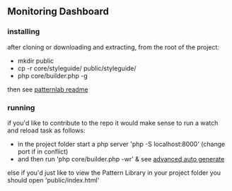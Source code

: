 ## Monitoring Dashboard

### installing 

after cloning or downloading and extracting, from the root of the project:
* mkdir public
* cp -r core/styleguide/ public/styleguide/
* php core/builder.php -g

then see [patternlab readme](patternlab-README.md)

### running

if you'd like to contribute to the repo it would make sense to run a watch and reload task as follows:
* in the project folder start a php server 'php -S localhost:8000' (change port if in conflict)
* and then run 'php core/builder.php -wr' & see [advanced auto generate](http://patternlab.io/docs/advanced-auto-regenerate.html)

else if you'd just like to view the Pattern Library in your project folder you should open 'public/index.html'